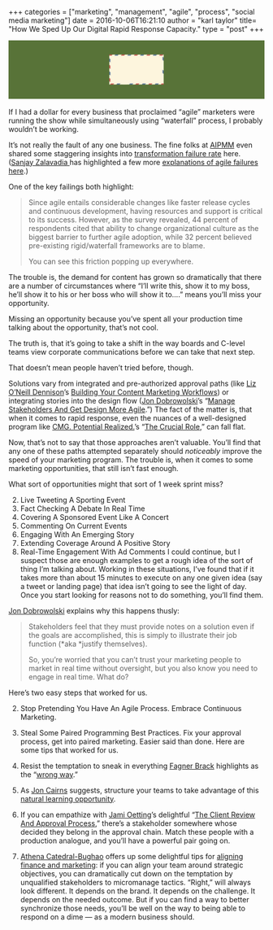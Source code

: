 +++
categories = ["marketing", "management", "agile", "process", "social media marketing"]
date = 2016-10-06T16:21:10
author = "karl taylor"
title= "How We Sped Up Our Digital Rapid Response Capacity."
type = "post"
+++

  ![](https://raw.githubusercontent.com/karljtaylor/kjt/blog/content/assets/15d5f-1p9qhpl3e3iese7uteiymjg.png)  


 If I had a dollar for every business that proclaimed “agile” marketers were running the show while simultaneously using “waterfall” process, I probably wouldn’t be working.

 It’s not really the fault of any one business. The fine folks at [AIPMM](https://twitter.com/aipmm) even shared some staggering insights into [transformation failure rate](http://www.slideshare.net/aipmm/70-26633757) here. ([Sanjay Zalavadia ](https://twitter.com/zalincal)has highlighted a few more [explanations of agile failures here](https://www.infoq.com/articles/agile-fails-enterprise).)

 One of the key failings both highlight:


> Since agile entails considerable changes like faster release cycles and continuous development, having resources and support is critical to its success. However, as the survey revealed, 44 percent of respondents cited that ability to change organizational culture as the biggest barrier to further agile adoption, while 32 percent believed pre-existing rigid/waterfall frameworks are to blame.
>
>  You can see this friction popping up everywhere.

 The trouble is, the demand for content has grown so dramatically that there are a number of circumstances where “I’ll write this, show it to my boss, he’ll show it to his or her boss who will show it to….” means you’ll miss your opportunity.

 Missing an opportunity because you’ve spent all your production time talking about the opportunity, that’s not cool.

 The truth is, that it’s going to take a shift in the way boards and C-level teams view corporate communications before we can take that next step.

 That doesn’t mean people haven’t tried before, though.

 Solutions vary from integrated and pre-authorized approval paths (like [Liz O’Neill Dennison](https://twitter.com/lizkoneill)’s [Building Your Content Marketing Workflows](http://marketeer.kapost.com/approval-structures/)) or integrating stories into the design flow ([Jon Dobrowolski](https://medium.com/u/c10dfcfc18b8)’s “[Manage Stakeholders And Get Design More Agile](https://medium.com/managing-stakeholders-applying-agile-to-design-6809c2c0613#.3gqlujawb).”) The fact of the matter is, that when it comes to rapid response, even the nuances of a well-designed program like [CMG. Potential Realized.](https://medium.com/u/249d7724ba48)’s “[The Crucial Role](https://medium.com/@cmgpmarketing/the-crucial-role-of-process-in-agile-marketing-6b7b247c6d93#.67b5peyfb),” can fall flat.

 Now, that’s not to say that those approaches aren’t valuable. You’ll find that any one of these paths attempted separately should *noticeably* improve the speed of your marketing program. The trouble is, when it comes to some marketing opportunities, that still isn’t fast enough.

 What sort of opportunities might that sort of 1 week sprint miss?

  2. Live Tweeting A Sporting Event
 4. Fact Checking A Debate In Real Time
 6. Covering A Sponsored Event Like A Concert
 8. Commenting On Current Events
 10. Engaging With An Emerging Story
 12. Extending Coverage Around A Positive Story
 14. Real-Time Engagement With Ad Comments
  I could continue, but I suspect those are enough examples to get a rough idea of the sort of thing I’m talking about. Working in these situations, I’ve found that if it takes more than about 15 minutes to execute on any one given idea (say a tweet or landing page) that idea isn’t going to see the light of day. Once you start looking for reasons not to do something, you’ll find them.

 [Jon Dobrowolski](https://medium.com/u/c10dfcfc18b8) explains why this happens thusly:


> Stakeholders feel that they must provide notes on a solution even if the goals are accomplished, this is simply to illustrate their job function (*aka *justify themselves).
>
>  So, you’re worried that you can’t trust your marketing people to market in real time without oversight, but you also know you need to engage in real time. What do?

 Here’s two easy steps that worked for us.

  2. Stop Pretending You Have An Agile Process. Embrace Continuous Marketing.
 4. Steal Some Paired Programming Best Practices.
  Fix your approval process, get into paired marketing. Easier said than done. Here are some tips that worked for us.

  2. Resist the temptation to sneak in everything [Fagner Brack](https://medium.com/u/7ef192b7f545) highlights as the “[wrong way](https://hackernoon.com/how-to-do-pair-programming-wrong-dab72fd15bef#.kpacqtxvn).”
 4. As [Jon Cairns](https://medium.com/u/b20662e7a2da) suggests, structure your teams to take advantage of this [natural learning opportunity](https://medium.com/@joonty/effective-pair-programming-601abb6b9fa#.yb0au2d1a).
 6. If you can empathize with [Jami Oetting](https://medium.com/u/aaf321b72a20)’s delightful “[The Client Review And Approval Process](https://readthink.com/the-client-review-approval-process-told-in-gifs-df89e60822a5#.e3by9fquu),” there’s a stakeholder somewhere whose decided they belong in the approval chain. Match these people with a production analogue, and you’ll have a powerful pair going on.
 8.  [Athena Catedral-Bughao](https://medium.com/u/5c9c37d148f7) offers up some delightful tips for [aligning finance and marketing](https://medium.com/@athyna/how-to-communicate-a-marketing-budget-that-finance-will-approve-fab0f0dd09dd#.81n5xpttx): if you can align your team around strategic objectives, you can dramatically cut down on the temptation by unqualified stakeholders to micromanage tactics.
  “Right,” will always look different. It depends on the brand. It depends on the challenge. It depends on the needed outcome. But if you can find a way to better synchronize those needs, you’ll be well on the way to being able to respond on a dime — as a modern business should.
